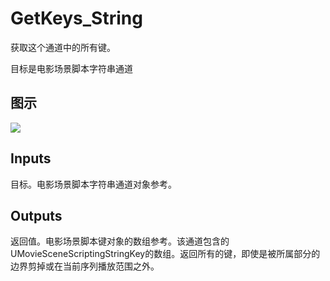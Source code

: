 # GetKeys_String

获取这个通道中的所有键。

目标是电影场景脚本字符串通道

## 图示

![]($-20221218-20491977.png)

## Inputs

目标。电影场景脚本字符串通道对象参考。  

## Outputs

返回值。电影场景脚本键对象的数组参考。该通道包含的UMovieSceneScriptingStringKey的数组。返回所有的键，即使是被所属部分的边界剪掉或在当前序列播放范围之外。
